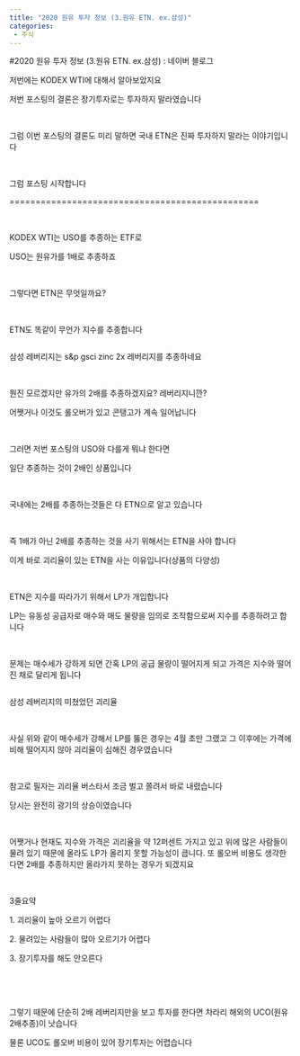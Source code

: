 ```yaml
---
title: "2020 원유 투자 정보 (3.원유 ETN. ex.삼성)"
categories:
 - 주식
---
```

#2020 원유 투자 정보 (3.원유 ETN. ex.삼성) : 네이버 블로그
<div class="wrap_rabbit pcol2 _param(1) _postViewArea222004005474" id="post-view222004005474">
<!-- Rabbit HTML --><div class="se-viewer se-theme-default" lang="ko-KR">
<!-- SE_DOC_HEADER_END -->
<div class="se-main-container">
<div class="se-component se-text se-l-default" id="SE-5ee68f3a-8a29-4960-a307-3ad75045c4ba">
<div class="se-component-content">
<div class="se-section se-section-text se-l-default">
<div class="se-module se-module-text">
<!-- SE-TEXT { --><p class="se-text-paragraph se-text-paragraph-align-" id="SE-8a0cba40-3a5c-42e8-8747-38658f02651a" style=""><span class="se-fs- se-ff-" id="SE-856e1ddd-1293-4c88-baa5-d617610fb7b3" style="">저번에는 KODEX WTI에 대해서 알아보았지요</span></p><!-- } SE-TEXT --><!-- SE-TEXT { --><p class="se-text-paragraph se-text-paragraph-align-" id="SE-5218c65f-1be0-454e-94d1-7912ac83a130" style=""><span class="se-fs- se-ff-" id="SE-c5b0be8c-7fca-468a-844e-ee64f3096743" style="">저번 포스팅의 결론은 장기투자로는 투자하지 말라였습니다</span></p><!-- } SE-TEXT --><!-- SE-TEXT { --><p class="se-text-paragraph se-text-paragraph-align-" id="SE-18e21a51-428e-4e12-848d-e7067fd9e53e" style=""><span class="se-fs- se-ff-" id="SE-4ad131f7-86b4-49e2-871d-5df5c4ac6aa4" style="">​</span></p><!-- } SE-TEXT --><!-- SE-TEXT { --><p class="se-text-paragraph se-text-paragraph-align-" id="SE-3fb698ea-346e-4338-a217-1c4dc1c245ac" style=""><span class="se-fs- se-ff-" id="SE-6819bbf4-8bc8-4a5c-a369-50fed9bed7c4" style="">그럼 이번 포스팅의 결론도 미리 말하면 국내 ETN은 진짜 투자하지 말라는 이야기입니다</span></p><!-- } SE-TEXT --><!-- SE-TEXT { --><p class="se-text-paragraph se-text-paragraph-align-" id="SE-249c6c9b-9d93-4933-be7d-f9a7abfcf954" style=""><span class="se-fs- se-ff-" id="SE-4f682882-0c51-4319-b734-9a442152a2ba" style="">​</span></p><!-- } SE-TEXT --><!-- SE-TEXT { --><p class="se-text-paragraph se-text-paragraph-align-" id="SE-ad323b09-62bf-4bdb-bfc8-6ca6afc5a3f8" style=""><span class="se-fs- se-ff-" id="SE-df6ffc3f-2940-4db2-bb9b-764086f0ee76" style="">그럼 포스팅 시작합니다</span></p><!-- } SE-TEXT --><!-- SE-TEXT { --><p class="se-text-paragraph se-text-paragraph-align-" id="SE-178b7e4a-decc-4867-90d1-3e4bb9072f3b" style=""><span class="se-fs- se-ff-" id="SE-45b2152f-89ad-4c18-9642-277eaae87864" style="">================================================</span></p><!-- } SE-TEXT --><!-- SE-TEXT { --><p class="se-text-paragraph se-text-paragraph-align-" id="SE-e5721fe7-ae3f-4354-bbc3-eccde19fc181" style=""><span class="se-fs- se-ff-" id="SE-e3bcc11f-b140-48d0-83a0-844c592d7ad4" style="">​</span></p><!-- } SE-TEXT --><!-- SE-TEXT { --><p class="se-text-paragraph se-text-paragraph-align-" id="SE-1101a5fb-c0e0-4517-899b-aab10916c9a3" style=""><span class="se-fs- se-ff-" id="SE-bd9328a5-eb7b-4d9f-b0de-20f0fe2dcc7a" style="">KODEX WTI는 USO를 추종하는 ETF로</span></p><!-- } SE-TEXT --><!-- SE-TEXT { --><p class="se-text-paragraph se-text-paragraph-align-" id="SE-cb4cd907-8351-4a90-9eeb-44f53de9f525" style=""><span class="se-fs- se-ff-" id="SE-580be5ba-3bd4-40e6-b08f-90902ff686ad" style="">USO는 원유가를 1배로 추종하죠</span></p><!-- } SE-TEXT --><!-- SE-TEXT { --><p class="se-text-paragraph se-text-paragraph-align-" id="SE-c82cde76-dfb4-4046-922d-f47735cc5fa3" style=""><span class="se-fs- se-ff-" id="SE-9786c0f6-a40d-4552-a49f-cdb513d7be5d" style="">​</span></p><!-- } SE-TEXT --><!-- SE-TEXT { --><p class="se-text-paragraph se-text-paragraph-align-" id="SE-9d0ff5c2-82a9-4ee4-929d-154c361dff35" style=""><span class="se-fs- se-ff-" id="SE-23d1d086-0e97-40fd-a03e-fdc3ce0d62fd" style="">그렇다면 ETN은 무엇일까요?</span></p><!-- } SE-TEXT --><!-- SE-TEXT { --><p class="se-text-paragraph se-text-paragraph-align-" id="SE-f4aeffbb-e9e8-43dd-a6cc-401bd1d082cc" style=""><span class="se-fs- se-ff-" id="SE-48bad335-316b-4f35-9704-a2d06b6cf5f8" style="">​</span></p><!-- } SE-TEXT --><!-- SE-TEXT { --><p class="se-text-paragraph se-text-paragraph-align-" id="SE-5a6d3f5e-80e7-4b36-be27-de88118e72b0" style=""><span class="se-fs- se-ff-" id="SE-a409ebcd-c471-4ba0-ac0e-bd657e632989" style="">ETN도 똑같이 무언가 지수를 추종합니다</span></p><!-- } SE-TEXT -->
</div>
</div>
</div>
</div> <div class="se-component se-image se-l-default" id="SE-3b7bd25a-fad1-4324-b666-06f4421df7e9">
<div class="se-component-content se-component-content-fit">
<div class="se-section se-section-image se-l-default se-section-align-">
<div class="se-module se-module-image" style="">
<a class="se-module-image-link __se_image_link __se_link" data-linkdata='{"id" : "SE-3b7bd25a-fad1-4324-b666-06f4421df7e9", "src" : "https://postfiles.pstatic.net/MjAyMDA2MTdfMjI4/MDAxNTkyMzg3NzE4MzA3.qShvYTNdZQfMnL9Eh7M0vGL1YLdh9t8K6onYEI_jTwMg.9VT4eENuAEhxMC53hioToOs0OW_XORxUfh-TcYDvi6Qg.PNG.dls32208/image.png", "linkUse" : "false", "link" : ""}' data-linktype="img" href="#" onclick="return false;" style="">
<img alt="" class="se-image-resource" data-height="721" data-lazy-src="https://postfiles.pstatic.net/MjAyMDA2MTdfMjI4/MDAxNTkyMzg3NzE4MzA3.qShvYTNdZQfMnL9Eh7M0vGL1YLdh9t8K6onYEI_jTwMg.9VT4eENuAEhxMC53hioToOs0OW_XORxUfh-TcYDvi6Qg.PNG.dls32208/image.png?type=w966" data-width="693" src="https://raw.githubusercontent.com/rage147-OwO/rage147-OwO.github.io/master/_images/images/2023-01-182020 원유 투자 정보 (3.원유 ETN. ex.삼성)/0.png">
</a>
</div>
</div>
</div>
</div> <div class="se-component se-text se-l-default" id="SE-db97f8ab-98ca-4486-a817-a694f3f99020">
<div class="se-component-content">
<div class="se-section se-section-text se-l-default">
<div class="se-module se-module-text">
<!-- SE-TEXT { --><p class="se-text-paragraph se-text-paragraph-align-" id="SE-e9ebb9ab-5f2a-443b-8c40-26cc8a2e4f92" style=""><span class="se-fs- se-ff-" id="SE-2900de65-82ee-4abc-ac7a-d832c6770c52" style="">삼성 레버리지는  s&amp;p gsci zinc 2x 레버리지를 추종하네요</span></p><!-- } SE-TEXT --><!-- SE-TEXT { --><p class="se-text-paragraph se-text-paragraph-align-" id="SE-528525be-a81c-4754-ac58-86e69114cfd1" style=""><span class="se-fs- se-ff-" id="SE-c1dda1fa-3a2d-476b-b737-175445017c43" style="">​</span></p><!-- } SE-TEXT --><!-- SE-TEXT { --><p class="se-text-paragraph se-text-paragraph-align-" id="SE-443ad0fb-a2bb-4520-ab05-90d0e7a87953" style=""><span class="se-fs- se-ff-" id="SE-93bb0ab8-844e-42df-a16c-d7652719bba4" style="">뭔진 모르겠지만 유가의 2배를 추종하겠지요? 레버리지니깐?</span></p><!-- } SE-TEXT --><!-- SE-TEXT { --><p class="se-text-paragraph se-text-paragraph-align-" id="SE-e3735c3b-1cb8-49ca-a97c-fca913020cf4" style=""><span class="se-fs- se-ff-" id="SE-4577aa93-c45a-4ae1-9801-359f81ff2649" style="">어쨋거나 이것도 롤오버가 있고 콘탱고가 계속 일어납니다</span></p><!-- } SE-TEXT --><!-- SE-TEXT { --><p class="se-text-paragraph se-text-paragraph-align-" id="SE-c8e21e67-357d-460e-bbf9-23fbb323257f" style=""><span class="se-fs- se-ff-" id="SE-4bac854a-6170-4081-802d-04698f9d5249" style="">​</span></p><!-- } SE-TEXT --><!-- SE-TEXT { --><p class="se-text-paragraph se-text-paragraph-align-" id="SE-f2ebfb5c-8eaa-4551-b5b6-32f224f2af71" style=""><span class="se-fs- se-ff-" id="SE-8ba06ab1-f32d-4ad1-afb0-a79ce41fac8e" style="">그러면 저번 포스팅의 USO와 다를게 뭐냐 한다면</span></p><!-- } SE-TEXT --><!-- SE-TEXT { --><p class="se-text-paragraph se-text-paragraph-align-" id="SE-eb8f91fd-73b1-4d6a-a75c-f1bac62c470c" style=""><span class="se-fs- se-ff-" id="SE-c4bfe21a-3256-4a42-97a6-cc406d70ba04" style="">일단 추종하는 것이 2배인 상품입니다</span></p><!-- } SE-TEXT --><!-- SE-TEXT { --><p class="se-text-paragraph se-text-paragraph-align-" id="SE-daba8560-7a89-4614-b400-dae0d69fa25f" style=""><span class="se-fs- se-ff-" id="SE-8a52a2a9-510f-425c-bba0-472c45a9dd52" style="">​</span></p><!-- } SE-TEXT --><!-- SE-TEXT { --><p class="se-text-paragraph se-text-paragraph-align-" id="SE-d7fb5b03-e61b-4f77-9c55-0a3116a60738" style=""><span class="se-fs- se-ff-" id="SE-daab4dfe-720d-42a5-aa24-89657c908e43" style="">국내에는 2배를 추종하는것들은 다 ETN으로 알고 있습니다</span></p><!-- } SE-TEXT --><!-- SE-TEXT { --><p class="se-text-paragraph se-text-paragraph-align-" id="SE-2719e360-fa05-47df-8fe1-c1a9bfe48ab7" style=""><span class="se-fs- se-ff-" id="SE-9ddd6d45-2ca9-4a49-ac74-8dd8854df843" style="">​</span></p><!-- } SE-TEXT --><!-- SE-TEXT { --><p class="se-text-paragraph se-text-paragraph-align-" id="SE-8878dc36-3aea-45f1-b5dc-fca6347cd183" style=""><span class="se-fs- se-ff-" id="SE-72abcb01-baa1-4edd-8983-8ec5ca9977ad" style="">즉 1배가 아닌 2배를 추종하는 것을 사기 위해서는 ETN을 사야 합니다</span></p><!-- } SE-TEXT --><!-- SE-TEXT { --><p class="se-text-paragraph se-text-paragraph-align-" id="SE-df4ffca9-3156-48b3-967e-b79cbbdee41c" style=""><span class="se-fs- se-ff-" id="SE-baf945a3-4357-462b-bbf6-58b23905f8d3" style="">이게 바로 괴리율이 있는 ETN을 사는 이유입니다(상품의 다양성)</span></p><!-- } SE-TEXT --><!-- SE-TEXT { --><p class="se-text-paragraph se-text-paragraph-align-" id="SE-e98c098e-4bf1-4a56-926b-77fee21a8996" style=""><span class="se-fs- se-ff-" id="SE-514aa705-bdc9-42d6-a231-b0891e869f11" style="">​</span></p><!-- } SE-TEXT --><!-- SE-TEXT { --><p class="se-text-paragraph se-text-paragraph-align-" id="SE-1d8c1816-bd6f-48e7-89ce-fc6fc5a95e01" style=""><span class="se-fs- se-ff-" id="SE-8b7c0765-f0c4-407f-a43a-191442495a65" style="">ETN은 지수를 따라가기 위해서 LP가 개입합니다</span></p><!-- } SE-TEXT --><!-- SE-TEXT { --><p class="se-text-paragraph se-text-paragraph-align-" id="SE-245c4067-94e0-494b-bb58-98a22e7c3ea3" style=""><span class="se-fs- se-ff-" id="SE-7a286adc-6404-47ae-853f-b24514aab34d" style="">LP는 유동성 공급자로 매수와 매도 물량을 임의로 조작함으로써 지수를 추종하려고 합니다</span></p><!-- } SE-TEXT --><!-- SE-TEXT { --><p class="se-text-paragraph se-text-paragraph-align-" id="SE-e15fc336-0799-44df-8661-3bb62e9ec102" style=""><span class="se-fs- se-ff-" id="SE-27bfd0fd-69b1-4cfe-a0e1-9e2874ef1129" style="">​</span></p><!-- } SE-TEXT --><!-- SE-TEXT { --><p class="se-text-paragraph se-text-paragraph-align-" id="SE-fedaf6d4-93b5-4a4a-aced-f04a53766c01" style=""><span class="se-fs- se-ff-" id="SE-581c0566-6527-42fd-b874-e422a79d76d0" style="">문제는 매수세가 강하게 되면 간혹 LP의 공급 물량이 떨어지게 되고 가격은 지수와 떨어진 채로 달리게 됩니다</span></p><!-- } SE-TEXT -->
</div>
</div>
</div>
</div> <div class="se-component se-image se-l-default" id="SE-e667c47c-789d-4b4e-a6fd-0bdc158206fa">
<div class="se-component-content se-component-content-fit">
<div class="se-section se-section-image se-l-default se-section-align-">
<div class="se-module se-module-image" style="">
<a class="se-module-image-link __se_image_link __se_link" data-linkdata='{"id" : "SE-e667c47c-789d-4b4e-a6fd-0bdc158206fa", "src" : "https://postfiles.pstatic.net/MjAyMDA2MTdfMjcw/MDAxNTkyMzg4ODczNzU4.plTvP_esjtzrEQLPWymNOndR8CdEJBHJTO2e0rJoq1Mg.r51jqBYjAK10vtzbj-QhoLcXxHiIMbt5MrNk-dsgLgEg.PNG.dls32208/image.png", "linkUse" : "false", "link" : ""}' data-linktype="img" href="#" onclick="return false;" style="">
<img alt="" class="se-image-resource" data-height="307" data-lazy-src="https://postfiles.pstatic.net/MjAyMDA2MTdfMjcw/MDAxNTkyMzg4ODczNzU4.plTvP_esjtzrEQLPWymNOndR8CdEJBHJTO2e0rJoq1Mg.r51jqBYjAK10vtzbj-QhoLcXxHiIMbt5MrNk-dsgLgEg.PNG.dls32208/image.png?type=w966" data-width="693" src="https://raw.githubusercontent.com/rage147-OwO/rage147-OwO.github.io/master/_images/images/2023-01-182020 원유 투자 정보 (3.원유 ETN. ex.삼성)/1.png">
</a>
</div>
</div>
</div>
</div> <div class="se-component se-text se-l-default" id="SE-a3dd7ee3-4d24-4ddf-b889-3a2738eb4f67">
<div class="se-component-content">
<div class="se-section se-section-text se-l-default">
<div class="se-module se-module-text">
<!-- SE-TEXT { --><p class="se-text-paragraph se-text-paragraph-align-" id="SE-749eb900-b2c0-43d3-83b2-fa991fb180f4" style=""><span class="se-fs- se-ff-" id="SE-2dd02c3a-2231-4c22-a65c-8c25183ca837" style="">삼성 레버리지의 미쳤었던 괴리율</span></p><!-- } SE-TEXT --><!-- SE-TEXT { --><p class="se-text-paragraph se-text-paragraph-align-" id="SE-33e1e534-ff87-4c17-a6cb-0a9c33f71685" style=""><span class="se-fs- se-ff-" id="SE-24172b8d-36d5-47af-9d35-f5dbd0b08aed" style="">​</span></p><!-- } SE-TEXT --><!-- SE-TEXT { --><p class="se-text-paragraph se-text-paragraph-align-" id="SE-2ccf5020-e471-4906-9daf-4fbc1f9cfee4" style=""><span class="se-fs- se-ff-" id="SE-eb5346b5-80d1-4032-8e97-ff9598e2a707" style="">사실 위와 같이 매수세가 강해서 LP를 뚫은 경우는 4월 초만 그랬고 그 이후에는 가격에 비해 떨어지지 않아 괴리율이 심해진 경우였습니다</span></p><!-- } SE-TEXT --><!-- SE-TEXT { --><p class="se-text-paragraph se-text-paragraph-align-" id="SE-6e316a2a-ef42-4b36-8879-f94302efa79c" style=""><span class="se-fs- se-ff-" id="SE-cf754051-7976-4c29-99da-b697c4518308" style="">​</span></p><!-- } SE-TEXT --><!-- SE-TEXT { --><p class="se-text-paragraph se-text-paragraph-align-" id="SE-4590af8b-2c3c-4ecf-90b5-802d78e96591" style=""><span class="se-fs- se-ff-" id="SE-1ee39c6f-85ae-4aeb-a441-a17c92211a74" style="">참고로 필자는 괴리율 버스타서 조금 벌고 쫄려서 바로 내렸습니다</span></p><!-- } SE-TEXT --><!-- SE-TEXT { --><p class="se-text-paragraph se-text-paragraph-align-" id="SE-32742268-1414-494f-92fa-578f491f8290" style=""><span class="se-fs- se-ff-" id="SE-7a38300b-5f74-4bd7-a7dd-b8eac0861197" style="">당시는 완전히 광기의 상승이였습니다</span></p><!-- } SE-TEXT --><!-- SE-TEXT { --><p class="se-text-paragraph se-text-paragraph-align-" id="SE-54d6e0d3-351d-4f3c-8b99-d145e6d68274" style=""><span class="se-fs- se-ff-" id="SE-4e26bdf4-79c4-4b72-9631-799de430aec2" style="">​</span></p><!-- } SE-TEXT --><!-- SE-TEXT { --><p class="se-text-paragraph se-text-paragraph-align-" id="SE-4049b759-22ef-4126-92ae-adb490c8753d" style=""><span class="se-fs- se-ff-" id="SE-2f5cfe24-2da3-40bc-9a2b-b7621891a28f" style="">어쨋거나 현재도 지수와 가격은 괴리율을 약 12퍼센트 가지고 있고 위에 많은 사람들이 물려 있기 때문에 올라도 LP가 올리지 못할 가능성이 큽니다. 또 롤오버 비용도 생각한다면 2배를 추종하지만 올라가지 못하는 경우가 되겠지요</span></p><!-- } SE-TEXT --><!-- SE-TEXT { --><p class="se-text-paragraph se-text-paragraph-align-" id="SE-ecf3ce45-1e7e-4fb3-8eb6-21bc7f47bbc0" style=""><span class="se-fs- se-ff-" id="SE-63af87d8-924a-4601-a008-6e5951c165b5" style="">​</span></p><!-- } SE-TEXT --><!-- SE-TEXT { --><p class="se-text-paragraph se-text-paragraph-align-" id="SE-b31ed355-39f1-4499-8a23-7da06208a5a8" style=""><span class="se-fs- se-ff-" id="SE-5fb2badc-9773-4b93-a53b-31537f8d6157" style="">3줄요약</span></p><!-- } SE-TEXT --><!-- SE-TEXT { --><p class="se-text-paragraph se-text-paragraph-align-" id="SE-dfe8d43b-90ba-47ab-88b3-77aa205feba8" style=""><span class="se-fs- se-ff-" id="SE-367632d6-d1a4-4aea-a83a-db4b402b822b" style="">1. 괴리율이 높아 오르기 어렵다</span></p><!-- } SE-TEXT --><!-- SE-TEXT { --><p class="se-text-paragraph se-text-paragraph-align-" id="SE-09ff55fc-d242-45b9-83d0-81d9f75cdda2" style=""><span class="se-fs- se-ff-" id="SE-10f35f1c-020e-468e-9ef7-bc7542f84cb7" style="">2. 물려있는 사람들이 많아 오르기가 어렵다</span></p><!-- } SE-TEXT --><!-- SE-TEXT { --><p class="se-text-paragraph se-text-paragraph-align-" id="SE-54aaa974-8e7a-433c-894d-13a98200c1c1" style=""><span class="se-fs- se-ff-" id="SE-821531d6-12ce-4e5f-945d-02183259e28a" style="">3. 장기투자를 해도 안오른다</span></p><!-- } SE-TEXT --><!-- SE-TEXT { --><p class="se-text-paragraph se-text-paragraph-align-" id="SE-32d8c87d-4620-4cd1-b389-bda0bf7b9ea3" style=""><span class="se-fs- se-ff-" id="SE-23b22324-9ee2-455f-8913-a1c51da5ae08" style="">​</span></p><!-- } SE-TEXT --><!-- SE-TEXT { --><p class="se-text-paragraph se-text-paragraph-align-" id="SE-399fd0d4-834a-4da9-bbcd-11ba651afc38" style=""><span class="se-fs- se-ff-" id="SE-a711e190-91b4-4b74-a499-32ff7dc83da3" style="">​</span></p><!-- } SE-TEXT --><!-- SE-TEXT { --><p class="se-text-paragraph se-text-paragraph-align-" id="SE-cfa48b3f-e9d9-4263-9753-02b2d03b11e7" style=""><span class="se-fs- se-ff-" id="SE-3be9859c-6bc0-4817-9fd8-51a4a7f564a8" style="">그렇기 때문에 단순히 2배 레버리지만을 보고 투자를 한다면 차라리 해외의 UCO(원유2배추종)이 낫습니다</span></p><!-- } SE-TEXT --><!-- SE-TEXT { --><p class="se-text-paragraph se-text-paragraph-align-" id="SE-8411a8a9-f442-4d8c-ad99-346a7305ccf1" style=""><span class="se-fs- se-ff-" id="SE-852b3d76-06a9-46da-90b0-cb0afe9fdf8e" style="">물론 UCO도  롤오버 비용이 있어 장기투자는 어렵습니다</span></p><!-- } SE-TEXT -->
</div>
</div>
</div>
</div> </div>
</div>
</div>